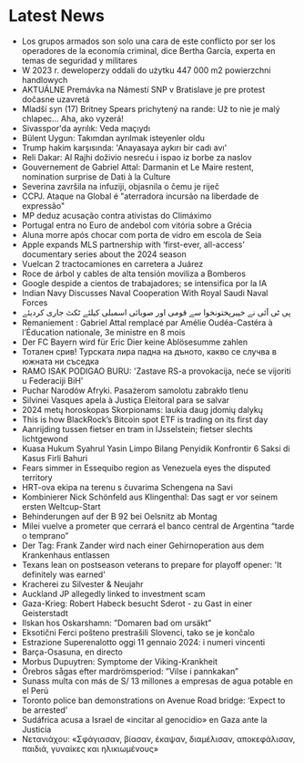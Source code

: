 # Latest News
-  Los grupos armados son solo una cara de este conflicto por ser los operadores de la economía criminal, dice Bertha García, experta en temas de seguridad y militares
-  W 2023 r. deweloperzy oddali do użytku 447 000 m2 powierzchni handlowych
-  AKTUÁLNE Premávka na Námestí SNP v Bratislave je pre protest dočasne uzavretá
-  Mladší syn (17) Britney Spears prichytený na rande: Už to nie je malý chlapec… Aha, ako vyzerá!
-  Sivasspor'da ayrılık: Veda maçıydı
-  Bülent Uygun: Takımdan ayrılmak isteyenler oldu
-  Trump hakim karşısında: 'Anayasaya aykırı bir cadı avı'
-  Reli Dakar: Al Rajhi doživio nesreću i ispao iz borbe za naslov
-  Gouvernement de Gabriel Attal: Darmanin et Le Maire restent, nomination surprise de Dati à la Culture
-  Severina završila na infuziji, objasnila o čemu je riječ
-  CCPJ. Ataque na Global é "aterradora incursão na liberdade de expressão"
-  MP deduz acusação contra ativistas do Climáximo
-  Portugal entra no Euro de andebol com vitória sobre a Grécia
-  Aluna morre após chocar com porta de vidro em escola de Seia
-  Apple expands MLS partnership with ‘first-ever, all-access’ documentary series about the 2024 season
-  Vuelcan 2 tractocamiones en carretera a Juárez
-  Roce de árbol y cables de alta tensión moviliza a Bomberos
-  Google despide a cientos de trabajadores; se intensifica por la IA
-  Indian Navy Discusses Naval Cooperation With Royal Saudi Naval Forces
-  پی ٹی آئی نے خیبرپختونخوا سے قومی اور صوبائی اسمبلی کیلئے ٹکٹ جاری کردیئے
-  Remaniement : Gabriel Attal remplacé par Amélie Oudéa-Castéra à l’Éducation nationale, 3e ministre en 8 mois
-  Der FC Bayern wird für Eric Dier keine Ablösesumme zahlen
-  Тотален срив! Турската лира падна на дъното, какво се случва в южната ни съседка
-  RAMO ISAK PODIGAO BURU: 'Zastave RS-a provokacija, neće se vijoriti u Federaciji BiH'
-  Puchar Narodów Afryki. Pasażerom samolotu zabrakło tlenu
-  Silvinei Vasques apela à Justiça Eleitoral para se salvar
-  2024 metų horoskopas Skorpionams: laukia daug įdomių dalykų
-  This is how BlackRock’s Bitcoin spot ETF is trading on its first day
-  Aanrijding tussen fietser en tram in IJsselstein; fietser slechts lichtgewond
-  Kuasa Hukum Syahrul Yasin Limpo Bilang Penyidik Konfrontir 6 Saksi di Kasus Firli Bahuri
-  Fears simmer in Essequibo region as Venezuela eyes the disputed territory
-  HRT-ova ekipa na terenu s čuvarima Schengena na Savi
-  Kombinierer Nick Schönfeld aus Klingenthal: Das sagt er vor seinem ersten Weltcup-Start
-  Behinderungen auf der B 92 bei Oelsnitz ab Montag
-  Milei vuelve a prometer que cerrará el banco central de Argentina “tarde o temprano”
-  Der Tag: Frank Zander wird nach einer Gehirnoperation aus dem Krankenhaus entlassen
-  Texans lean on postseason veterans to prepare for playoff opener: 'It definitely was earned'
-  Kracherei zu Silvester & Neujahr
-  Auckland JP allegedly linked to investment scam
-  Gaza-Krieg: Robert Habeck besucht Sderot - zu Gast in einer Geisterstadt
-  Ilskan hos Oskarshamn: ”Domaren bad om ursäkt”
-  Eksotični Ferci pošteno prestrašili Slovenci, tako se je končalo
-  Estrazione Superenalotto oggi 11 gennaio 2024: i numeri vincenti
-  Barça-Osasuna, en directo
-  Morbus Dupuytren: Symptome der Viking-Krankheit
-  Örebros sågas efter mardrömsperiod: ”Vilse i pannkakan”
-  Sunass multa con más de S/ 13 millones a empresas de agua potable en el Perú
-  Toronto police ban demonstrations on Avenue Road bridge: ‘Expect to be arrested’
-  Sudáfrica acusa a Israel de «incitar al genocidio» en Gaza ante la Justicia
-  Νετανιάχου: «Σφάγιασαν, βίασαν, έκαψαν, διαμέλισαν, αποκεφάλισαν, παιδιά, γυναίκες και ηλικιωμένους»

